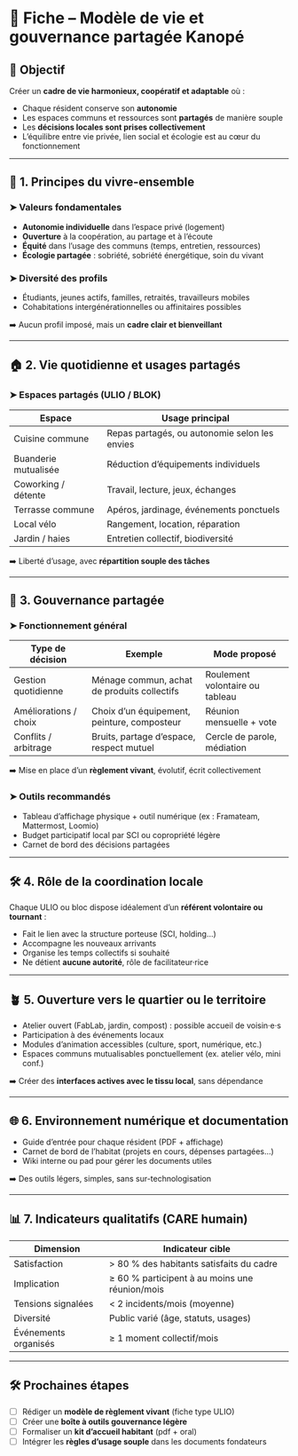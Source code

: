 # 🏡 Fiche – Modèle de vie et gouvernance partagée Kanopé

## 🎯 Objectif

Créer un **cadre de vie harmonieux, coopératif et adaptable** où :
- Chaque résident conserve son **autonomie**
- Les espaces communs et ressources sont **partagés** de manière souple
- Les **décisions locales sont prises collectivement**
- L’équilibre entre vie privée, lien social et écologie est au cœur du fonctionnement

---

## 🧩 1. Principes du vivre-ensemble

### ➤ Valeurs fondamentales
- **Autonomie individuelle** dans l’espace privé (logement)
- **Ouverture** à la coopération, au partage et à l’écoute
- **Équité** dans l’usage des communs (temps, entretien, ressources)
- **Écologie partagée** : sobriété, sobriété énergétique, soin du vivant

### ➤ Diversité des profils
- Étudiants, jeunes actifs, familles, retraités, travailleurs mobiles
- Cohabitations intergénérationnelles ou affinitaires possibles

➡️ Aucun profil imposé, mais un **cadre clair et bienveillant**

---

## 🏠 2. Vie quotidienne et usages partagés

### ➤ Espaces partagés (ULIO / BLOK)
| Espace                | Usage principal                                |
|-----------------------|------------------------------------------------|
| Cuisine commune       | Repas partagés, ou autonomie selon les envies |
| Buanderie mutualisée  | Réduction d’équipements individuels            |
| Coworking / détente   | Travail, lecture, jeux, échanges               |
| Terrasse commune      | Apéros, jardinage, événements ponctuels        |
| Local vélo            | Rangement, location, réparation                |
| Jardin / haies        | Entretien collectif, biodiversité              |

➡️ Liberté d’usage, avec **répartition souple des tâches**

---

## 🤝 3. Gouvernance partagée

### ➤ Fonctionnement général

| Type de décision         | Exemple                                    | Mode proposé                        |
|--------------------------|--------------------------------------------|-------------------------------------|
| Gestion quotidienne      | Ménage commun, achat de produits collectifs | Roulement volontaire ou tableau     |
| Améliorations / choix    | Choix d’un équipement, peinture, composteur | Réunion mensuelle + vote            |
| Conflits / arbitrage     | Bruits, partage d’espace, respect mutuel    | Cercle de parole, médiation         |

➡️ Mise en place d’un **règlement vivant**, évolutif, écrit collectivement

### ➤ Outils recommandés
- Tableau d’affichage physique + outil numérique (ex : Framateam, Mattermost, Loomio)
- Budget participatif local par SCI ou copropriété légère
- Carnet de bord des décisions partagées

---

## 🛠️ 4. Rôle de la coordination locale

Chaque ULIO ou bloc dispose idéalement d’un **référent volontaire ou tournant** :
- Fait le lien avec la structure porteuse (SCI, holding…)
- Accompagne les nouveaux arrivants
- Organise les temps collectifs si souhaité
- Ne détient **aucune autorité**, rôle de facilitateur·rice

---

## 🪴 5. Ouverture vers le quartier ou le territoire

- Atelier ouvert (FabLab, jardin, compost) : possible accueil de voisin·e·s
- Participation à des événements locaux
- Modules d’animation accessibles (culture, sport, numérique, etc.)
- Espaces communs mutualisables ponctuellement (ex. atelier vélo, mini conf.)

➡️ Créer des **interfaces actives avec le tissu local**, sans dépendance

---

## 🌐 6. Environnement numérique et documentation

- Guide d’entrée pour chaque résident (PDF + affichage)
- Carnet de bord de l’habitat (projets en cours, dépenses partagées…)
- Wiki interne ou pad pour gérer les documents utiles

➡️ Des outils légers, simples, sans sur-technologisation

---

## 📊 7. Indicateurs qualitatifs (CARE humain)

| Dimension            | Indicateur cible                              |
|----------------------|------------------------------------------------|
| Satisfaction          | > 80 % des habitants satisfaits du cadre      |
| Implication           | ≥ 60 % participent à au moins une réunion/mois |
| Tensions signalées    | < 2 incidents/mois (moyenne)                  |
| Diversité              | Public varié (âge, statuts, usages)          |
| Événements organisés   | ≥ 1 moment collectif/mois                     |

---

## 🛠️ Prochaines étapes

- [ ] Rédiger un **modèle de règlement vivant** (fiche type ULIO)
- [ ] Créer une **boîte à outils gouvernance légère**
- [ ] Formaliser un **kit d’accueil habitant** (pdf + oral)
- [ ] Intégrer les **règles d’usage souple** dans les documents fondateurs
